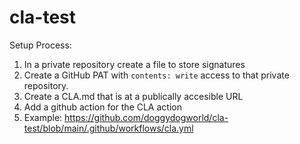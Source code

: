 # cla-test

Setup Process:
1. In a private repository create a file to store signatures
1. Create a GitHub PAT with `contents: write` access to that private repository.
1. Create a CLA.md that is at a publically accesible URL
1. Add a github action for the CLA action
  1. Example: https://github.com/doggydogworld/cla-test/blob/main/.github/workflows/cla.yml   
